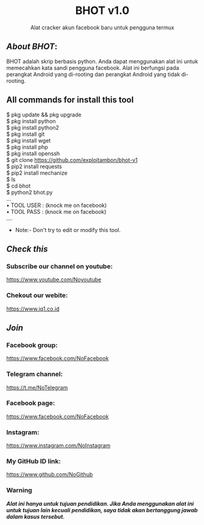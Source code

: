 <h1 align="center">BHOT v1.0</h1>
<p align="center">
      Alat cracker akun facebook baru untuk pengguna termux
</p>

## ***About BHOT***:

BHOT adalah skrip berbasis python. Anda dapat menggunakan alat ini untuk memecahkan kata sandi pengguna facebook. Alat ini berfungsi pada perangkat Android yang di-rooting dan perangkat Android yang tidak di-rooting.

## All commands for install this tool
$ pkg update && pkg upgrade
<br>
$ pkg install python
<br/>
$ pkg install python2
<br/>
$ pkg install git
<br/>
$ pkg install wget
<br/>
$ pkg install php
<br/>
$ pkg install openssh
<br/>
$ git clone https://github.com/exploitambon/bhot-v1
<br/>
$ pip2 install requests
<br/>
$ pip2 install mechanize
<br/>
$ ls
<br/>
$ cd bhot
<br/>
$ python2 bhot.py
<br/>
...
<br/>
• TOOL USER : (knock me on facebook)
<br/>
• TOOL PASS : (knock me on facebook)
<br/>
....
<br/>

* Note:- Don't try to edit or modify this tool.

## ***Check this***

### Subscribe our channel on youtube:
https://www.youtube.com/Noyoutube

### Chekout our webite:
https://www.iq1.co.id

## ***Join***

### Facebook group: 
https://www.facebook.com/NoFacebook

### Telegram channel:
https://t.me/NoTelegram

### Facebook page:
https://www.facebook.com/NoFacebook

### Instagram: 
https://www.instagram.com/NoInstagram

### My GitHub ID link:
https://www.github.com/NoGithub

### Warning

***Alat ini hanya untuk tujuan pendidikan. Jika Anda menggunakan alat ini untuk tujuan lain kecuali pendidikan, saya tidak akan bertanggung jawab dalam kasus tersebut.***
